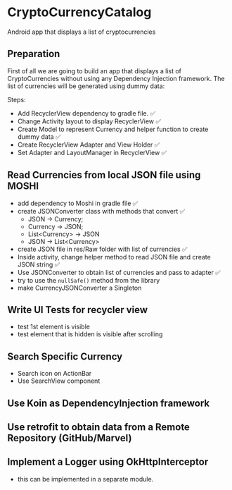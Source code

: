 # CryptoCurrencyCatalog
Android app that displays a list of cryptocurrencies

## Preparation
First of all we are going to build an app that displays a list of CryptoCurrencies without using any Dependency Injection framework. The list of currencies will be generated using dummy data:

Steps:
- Add RecyclerView dependency to gradle file. ✅
- Change Activity layout to display RecyclerView ✅
- Create Model to represent Currency and helper function to create dummy data ✅
- Create RecyclerView Adapter and View Holder ✅
- Set Adapter and LayoutManager in RecyclerView ✅

## Read Currencies from local JSON file using MOSHI
- add dependency to Moshi in gradle file ✅
- create JSONConverter class with methods that convert ✅
    - JSON -> Currency;
    - Currency -> JSON;
    - List\<Currency\> -> JSON
    - JSON -> List\<Currency\>
- create JSON file in res/Raw folder with list of currencies ✅
- Inside activity, change helper method to read JSON file and create JSON string ✅
- Use JSONConverter to obtain list of currencies and pass to adapter ✅
- try to use the `nullSafe()` method from the library
- make CurrencyJSONConverter a Singleton

## Write UI Tests for recycler view
- test 1st element is visible
- test element that is hidden is visible after scrolling

## Search Specific Currency
- Search icon on ActionBar
- Use SearchView component

## Use Koin as DependencyInjection framework

## Use retrofit to obtain data from a Remote Repository (GitHub/Marvel)

## Implement a Logger using OkHttpInterceptor
- this can be implemented in a separate module.

